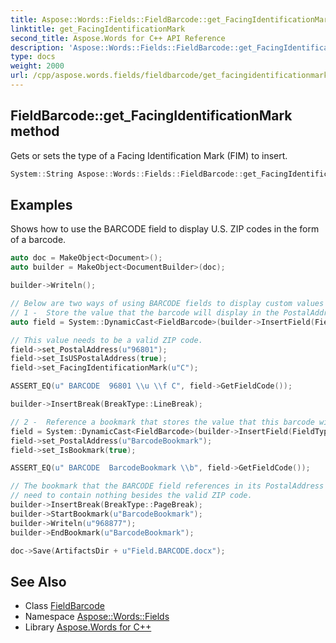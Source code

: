 ```yaml
---
title: Aspose::Words::Fields::FieldBarcode::get_FacingIdentificationMark method
linktitle: get_FacingIdentificationMark
second_title: Aspose.Words for C++ API Reference
description: 'Aspose::Words::Fields::FieldBarcode::get_FacingIdentificationMark method. Gets or sets the type of a Facing Identification Mark (FIM) to insert in C++.'
type: docs
weight: 2000
url: /cpp/aspose.words.fields/fieldbarcode/get_facingidentificationmark/
---
```

## FieldBarcode::get_FacingIdentificationMark method


Gets or sets the type of a Facing Identification Mark (FIM) to insert.

```cpp
System::String Aspose::Words::Fields::FieldBarcode::get_FacingIdentificationMark()
```


## Examples



Shows how to use the BARCODE field to display U.S. ZIP codes in the form of a barcode. 
```cpp
auto doc = MakeObject<Document>();
auto builder = MakeObject<DocumentBuilder>(doc);

builder->Writeln();

// Below are two ways of using BARCODE fields to display custom values as barcodes.
// 1 -  Store the value that the barcode will display in the PostalAddress property:
auto field = System::DynamicCast<FieldBarcode>(builder->InsertField(FieldType::FieldBarcode, true));

// This value needs to be a valid ZIP code.
field->set_PostalAddress(u"96801");
field->set_IsUSPostalAddress(true);
field->set_FacingIdentificationMark(u"C");

ASSERT_EQ(u" BARCODE  96801 \\u \\f C", field->GetFieldCode());

builder->InsertBreak(BreakType::LineBreak);

// 2 -  Reference a bookmark that stores the value that this barcode will display:
field = System::DynamicCast<FieldBarcode>(builder->InsertField(FieldType::FieldBarcode, true));
field->set_PostalAddress(u"BarcodeBookmark");
field->set_IsBookmark(true);

ASSERT_EQ(u" BARCODE  BarcodeBookmark \\b", field->GetFieldCode());

// The bookmark that the BARCODE field references in its PostalAddress property
// need to contain nothing besides the valid ZIP code.
builder->InsertBreak(BreakType::PageBreak);
builder->StartBookmark(u"BarcodeBookmark");
builder->Writeln(u"968877");
builder->EndBookmark(u"BarcodeBookmark");

doc->Save(ArtifactsDir + u"Field.BARCODE.docx");
```

## See Also

* Class [FieldBarcode](../)
* Namespace [Aspose::Words::Fields](../../)
* Library [Aspose.Words for C++](../../../)
